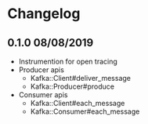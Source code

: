 Changelog
=========

## 0.1.0 08/08/2019
  * Instrumention for open tracing
  * Producer apis
    - Kafka::Client#deliver_message
    - Kafka::Producer#produce
  * Consumer apis
    - Kafka::Client#each_message
    - Kafka::Consumer#each_message
